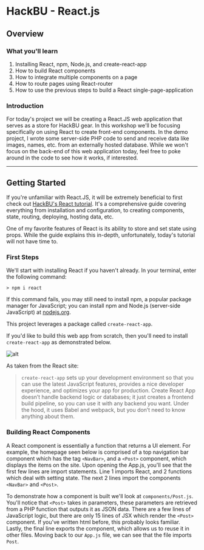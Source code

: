# HackBU - React.js
## Overview
### What you'll learn
1. Installing React, npm, Node.js, and create-react-app
2. How to build React components
3. How to integrate multiple components on a page
4. How to route pages using React-router
5. How to use the previous steps to build a React single-page-application

### Introduction
For today's project we will be creating a React.JS web application that serves as a store for HackBU gear. In this workshop we'll be focusing specifically on using React to create front-end components. In the demo project, I wrote some server-side PHP code to send and receive data like images, names, etc. from an externally hosted database. While we won't focus on the back-end of this web application today, feel free to poke around in the code to see how it works, if interested.

---

## Getting Started

If you're unfamiliar with React.JS, it will be extremely beneficial to first check out [HackBU's React tutorial](https://github.com/HackBinghamtonArchives/reactDemo). It's a comprehensive guide covering everything from installation and configuration, to creating components, state, routing, deploying, hosting data, etc.

One of my favorite features of React is its ability to store and set state using props. While the guide explains this in-depth, unfortunately, today's tutorial will not have time to.

### First Steps

We'll start with installing React if you haven't already. In your terminal, enter the following command:
```
> npm i react
```
If this command fails, you may still need to install npm, a popular package manager for JavaScript; you can install npm and Node.js (server-side JavaScript) at [nodejs.org](https://nodejs.org).

This project leverages a package called `create-react-app`.

If you'd like to build this web app from scratch, then you'll need to install `create-react-app` as demonstrated below.

![alt](http://github.com/LINKTO/CREATEREACTAPP.png)

As taken from the React site:

> `create-react-app` sets up your development environment so that you can use the latest JavaScript features, provides a nice developer experience, and optimizes your app for production. Create React App doesn’t handle backend logic or databases; it just creates a frontend build pipeline, so you can use it with any backend you want. Under the hood, it uses Babel and webpack, but you don’t need to know anything about them.

### Building React Components

A React component is essentially a function that returns a UI element. For example, the homepage seen below is comprised of a top navigation bar component which has the tag `<NavBar>`, and a `<Post>` component, which displays the items on the site. Upon opening the App.js, you'll see that the first few lines are import statements. Line 1 imports React, and 2 functions which deal with setting state. The next 2 lines import the components `<NavBar>` and `<Post>`.

To demonstrate how a component is built we'll look at `components/Post.js`. You'll notice that `<Post>` takes in parameters, these parameters are retrieved from a PHP function that outputs it as JSON data. There are a few lines of JavaScript logic, but there are only 15 lines of JSX which render the `<Post>` component. If you've written html before, this probably looks familiar. Lastly, the final line exports the component, which allows us to reuse it in other files. Moving back to our `App.js` file, we can see that the file imports `Post`.
